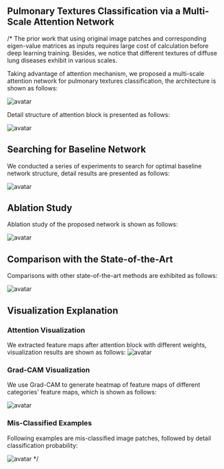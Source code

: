 ## Pulmonary Textures Classification via a Multi-Scale Attention Network

/*
The prior work that using original image patches and corresponding eigen-value matrices as inputs requires large cost of calculation before deep learning training. Besides, we notice that different textures of diffuse lung diseases exhibit in various scales.

Taking advantage of attention mechanism, we proposed a multi-scale attention network for pulmonary textures classification, the architecture is shown as follows:

![avatar](/fig/network_structure.png)

Detail structure of attention block is presented as follows:

![avatar](/fig/attention.png)

## Searching for Baseline Network

We conducted a series of experiments to search for optimal baseline network structure, detail results are presented as follows:

![avatar](/fig/find_baseline.png)

## Ablation Study

Ablation study of the proposed network is shown as follows:

![avatar](/fig/ablation.png)

## Comparison with the State-of-the-Art

Comparisons with other state-of-the-art methods are exhibited as follows:

![avatar](/fig/SoA.png)

## Visualization Explanation

### Attention Visualization

We extracted feature maps after attention block with different weights, visualization results are shown as follows:
![avatar](/fig/attention_example.png)


### Grad-CAM Visualization

We use Grad-CAM to generate heatmap of feature maps of different categories' feature maps, which is shown as follows:

![avatar](/fig/grad_cam_example.png)

### Mis-Classified Examples

Following examples are mis-classified image patches, followed by detail classification probability:

![avatar](/fig/mis_classified_examples.png)
*/
